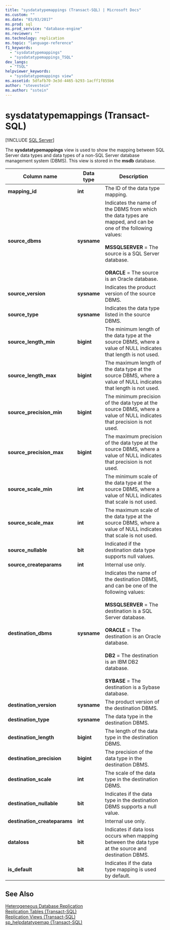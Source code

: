 ```yaml
---
title: "sysdatatypemappings (Transact-SQL) | Microsoft Docs"
ms.custom: ""
ms.date: "03/03/2017"
ms.prod: sql
ms.prod_service: "database-engine"
ms.reviewer: ""
ms.technology: replication
ms.topic: "language-reference"
f1_keywords: 
  - "sysdatatypemappings"
  - "sysdatatypemappings_TSQL"
dev_langs: 
  - "TSQL"
helpviewer_keywords: 
  - "sysdatatypemappings view"
ms.assetid: 5dfafb70-3e3d-4465-b293-1acff1f855b6
author: "stevestein"
ms.author: "sstein"
---
```

# sysdatatypemappings (Transact-SQL)
[!INCLUDE [SQL Server](../../includes/applies-to-version/sqlserver.md)]

  The **sysdatatypemappings** view is used to show the mapping between SQL Server data types and data types of a non-SQL Server database management system (DBMS). This view is stored in the **msdb** database.  
  
|Column name|Data type|Description|  
|-----------------|---------------|-----------------|  
|**mapping_id**|**int**|The ID of the data type mapping.|  
|**source_dbms**|**sysname**|Indicates the name of the DBMS from which the data types are mapped, and can be one of the following values:<br /><br /> **MSSQLSERVER** = The source is a SQL Server database.<br /><br /> **ORACLE** = The source is an Oracle database.|  
|**source_version**|**sysname**|Indicates the product version of the source DBMS.|  
|**source_type**|**sysname**|Indicates the data type listed in the source DBMS.|  
|**source_length_min**|**bigint**|The minimum length of the data type at the source DBMS, where a value of NULL indicates that length is not used.|  
|**source_length_max**|**bigint**|The maximum length of the data type at the source DBMS, where a value of NULL indicates that length is not used.|  
|**source_precision_min**|**bigint**|The minimum precision of the data type at the source DBMS, where a value of NULL indicates that precision is not used.|  
|**source_precision_max**|**bigint**|The maximum precision of the data type at the source DBMS, where a value of NULL indicates that precision is not used.|  
|**source_scale_min**|**int**|The minimum scale of the data type at the source DBMS, where a value of NULL indicates that scale is not used.|  
|**source_scale_max**|**int**|The maximum scale of the data type at the source DBMS, where a value of NULL indicates that scale is not used.|  
|**source_nullable**|**bit**|Indicated if the destination data type supports null values.|  
|**source_createparams**|**int**|Internal use only.|  
|**destination_dbms**|**sysname**|Indicates the name of the destination DBMS, and can be one of the following values:<br /><br /> **MSSQLSERVER** = The destination is a SQL Server database.<br /><br /> **ORACLE** = The destination is an Oracle database.<br /><br /> **DB2** = The destination is an IBM DB2 database.<br /><br /> **SYBASE** = The destination is a Sybase database.|  
|**destination_version**|**sysname**|The product version of the destination DBMS.|  
|**destination_type**|**sysname**|The data type in the destination DBMS.|  
|**destination_length**|**bigint**|The length of the data type in the destination DBMS.|  
|**destination_precision**|**bigint**|The precision of the data type in the destination DBMS.|  
|**destination_scale**|**int**|The scale of the data type in the destination DBMS.|  
|**destination_nullable**|**bit**|Indicates if the data type in the destination DBMS supports a null value.|  
|**destination_createparams**|**int**|Internal use only.|  
|**dataloss**|**bit**|Indicates if data loss occurs when mapping between the data type at the source and destination DBMS.|  
|**is_default**|**bit**|Indicates if the data type mapping is used by default.|  
  
## See Also  
 [Heterogeneous Database Replication](../../relational-databases/replication/non-sql/heterogeneous-database-replication.md)   
 [Replication Tables &#40;Transact-SQL&#41;](../../relational-databases/system-tables/replication-tables-transact-sql.md)   
 [Replication Views &#40;Transact-SQL&#41;](../../relational-databases/system-views/replication-views-transact-sql.md)   
 [sp_helpdatatypemap &#40;Transact-SQL&#41;](../../relational-databases/system-stored-procedures/sp-helpdatatypemap-transact-sql.md)  
  
  
